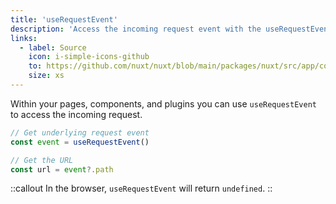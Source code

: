 ```yaml
---
title: 'useRequestEvent'
description: 'Access the incoming request event with the useRequestEvent composable.'
links:
  - label: Source
    icon: i-simple-icons-github
    to: https://github.com/nuxt/nuxt/blob/main/packages/nuxt/src/app/composables/ssr.ts
    size: xs
---
```


Within your pages, components, and plugins you can use `useRequestEvent` to access the incoming request.

```ts
// Get underlying request event
const event = useRequestEvent()

// Get the URL
const url = event?.path
```

::callout
In the browser, `useRequestEvent` will return `undefined`.
::
